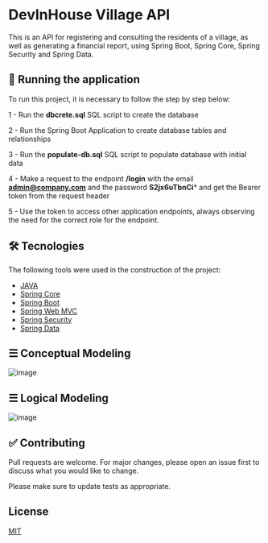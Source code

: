 # DevInHouse Village API

This is an API for registering and consulting the residents of a village, as well as generating a financial report, using Spring Boot, Spring Core, Spring Security and Spring Data.

## 🚀 Running the application

To run this project, it is necessary to follow the step by step below:

1 - Run the **dbcrete.sql** SQL script to create the database

2 - Run the Spring Boot Application to create database tables and relationships

3 - Run the **populate-db.sql** SQL script to populate database with initial data

4 - Make a request to the endpoint **/login** with the email **admin@company.com** and the password **S2jx6uTbnCi*** and get the Bearer token from the request header

5 - Use the token to access other application endpoints, always observing the need for the correct role for the endpoint.


## 🛠 Tecnologies

The following tools were used in the construction of the project:

- [JAVA](https://www.java.com)
- [Spring Core](https://docs.spring.io/spring-framework/docs/current/reference/html/core.html)
- [Spring Boot](https://docs.spring.io/spring-boot/docs/current/reference/html/)
- [Spring Web MVC](https://docs.spring.io/spring-framework/docs/3.2.x/spring-framework-reference/html/mvc.html)
- [Spring Security](https://docs.spring.io/spring-security/reference/index.html)
- [Spring Data](https://spring.io/projects/spring-data)

## ☰ Conceptual Modeling
![image](https://user-images.githubusercontent.com/6551994/156147334-688c5c24-27d9-44ec-ac71-45f5f53d726c.png)

## ☰ Logical Modeling
![image](https://user-images.githubusercontent.com/6551994/156144425-df3660d7-26be-4cc1-b0c8-4d5547bf77ba.png)


## ✅ Contributing
Pull requests are welcome. For major changes, please open an issue first to discuss what you would like to change.

Please make sure to update tests as appropriate.

## License
[MIT](https://choosealicense.com/licenses/mit/)
